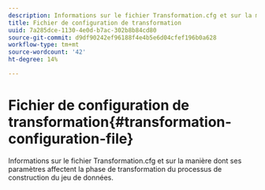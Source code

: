 ```yaml
---
description: Informations sur le fichier Transformation.cfg et sur la manière dont ses paramètres affectent la phase de transformation du processus de construction du jeu de données.
title: Fichier de configuration de transformation
uuid: 7a285dce-1130-4e0d-b7ac-302b8b84cd80
source-git-commit: d9df90242ef96188f4e4b5e6d04cfef196b0a628
workflow-type: tm+mt
source-wordcount: '42'
ht-degree: 14%

---
```



# Fichier de configuration de transformation{#transformation-configuration-file}

Informations sur le fichier Transformation.cfg et sur la manière dont ses paramètres affectent la phase de transformation du processus de construction du jeu de données.

